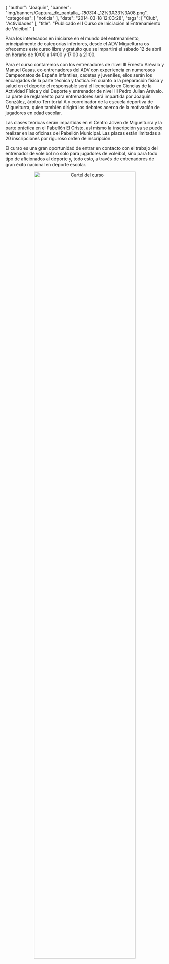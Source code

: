 {
  "author": "Joaquín", 
  "banner": "img/banners/Captura_de_pantalla_-_180314_-_12%3A33%3A08.png", 
  "categories": [
    "noticia"
  ], 
  "date": "2014-03-18 12:03:28", 
  "tags": [
    "Club", 
    "Actividades"
  ], 
  "title": "Publicado el I Curso de Iniciación al Entrenamiento de Voleibol."
}

Para los interesados en iniciarse en el mundo del entrenamiento, principalmente de categorías inferiores, desde el ADV Miguelturra os ofrecemos este curso libre y gratuito que se impartirá el sábado 12 de abril en horario de 10:00 a 14:00 y 17:00 a 21:00.

Para el curso contaremos con los entrenadores de nivel III Ernesto Arévalo y Manuel Casas, ex-entrenadores del ADV con experiencia en numerosos Campeonatos de España infantiles, cadetes y juveniles, ellos serán los encargados de la parte técnica y táctica. En cuanto a la preparación física y salud en el deporte el responsable será el licenciado en Ciencias de la Actividad Física y del Deporte y entrenador de nivel III Pedro Julian Arévalo. La parte de reglamento para entrenadores será impartida por Joaquín González, árbitro Territorial A y coordinador de la escuela deportiva de Miguelturra, quien también dirigirá los debates acerca de la motivación de jugadores en edad escolar.

Las clases teóricas serán impartidas en el Centro Joven de Miguelturra y la parte práctica en el Pabellón El Cristo, así mismo la inscripción ya se puede realizar en las oficinas del Pabellón Municipal. Las plazas están limitadas a 20 inscripciones por riguroso orden de inscripción.

El curso es una gran oportunidad de entrar en contacto con el trabajo del entrenador de voleibol no solo para jugadores de voleibol, sino para todo tipo de aficionados al deporte y, todo esto, a través de entrenadores de gran éxito nacional en deporte escolar.

<center>
<a target="_new" href="http://www.advmiguelturra.org/img/banners/Captura%20de%20pantalla%20-%20180314%20-%2012%3A33%3A08.png"> 
<img alt="Cartel del curso" width="80%" align="center" src="http://www.advmiguelturra.org/img/banners/Captura%20de%20pantalla%20-%20180314%20-%2012%3A33%3A08.png"/> </a>
</center>


